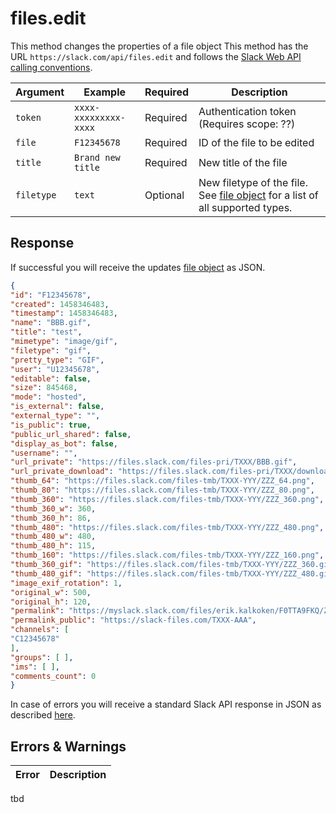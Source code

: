 # files.edit
This method changes the properties of a file object
This method has the URL `https://slack.com/api/files.edit` and follows the [Slack Web API calling conventions](https://api.slack.com/web#basics).

Argument|Example|Required|Description
--------|-------|--------|-----------
`token`|`xxxx-xxxxxxxxx-xxxx`|Required|Authentication token (Requires scope: ??)
`file`|`F12345678`|Required|ID of the file to be edited
`title`|`Brand new title`|Required|New title of the file
`filetype`|`text`|Optional|New filetype of the file. See [file object](https://api.slack.com/types/file#file_types) for a list of all supported types.
## Response
If successful you will receive the updates [file object](https://api.slack.com/types/file) as JSON.

```json
{
"id": "F12345678",
"created": 1458346483,
"timestamp": 1458346483,
"name": "BBB.gif",
"title": "test",
"mimetype": "image/gif",
"filetype": "gif",
"pretty_type": "GIF",
"user": "U12345678",
"editable": false,
"size": 845468,
"mode": "hosted",
"is_external": false,
"external_type": "",
"is_public": true,
"public_url_shared": false,
"display_as_bot": false,
"username": "",
"url_private": "https://files.slack.com/files-pri/TXXX/BBB.gif",
"url_private_download": "https://files.slack.com/files-pri/TXXX/download/BBB.gif",
"thumb_64": "https://files.slack.com/files-tmb/TXXX-YYY/ZZZ_64.png",
"thumb_80": "https://files.slack.com/files-tmb/TXXX-YYY/ZZZ_80.png",
"thumb_360": "https://files.slack.com/files-tmb/TXXX-YYY/ZZZ_360.png",
"thumb_360_w": 360,
"thumb_360_h": 86,
"thumb_480": "https://files.slack.com/files-tmb/TXXX-YYY/ZZZ_480.png",
"thumb_480_w": 480,
"thumb_480_h": 115,
"thumb_160": "https://files.slack.com/files-tmb/TXXX-YYY/ZZZ_160.png",
"thumb_360_gif": "https://files.slack.com/files-tmb/TXXX-YYY/ZZZ_360.gif",
"thumb_480_gif": "https://files.slack.com/files-tmb/TXXX-YYY/ZZZ_480.gif",
"image_exif_rotation": 1,
"original_w": 500,
"original_h": 120,
"permalink": "https://myslack.slack.com/files/erik.kalkoken/F0TTA9FKQ/ZZZ.gif",
"permalink_public": "https://slack-files.com/TXXX-AAA",
"channels": [
"C12345678"
],
"groups": [ ],
"ims": [ ],
"comments_count": 0
}
```
In case of errors you will receive a standard Slack API response in JSON as described [here](https://api.slack.com/web#basics). 
## Errors & Warnings
Error|Description
--------|-------
tbd
